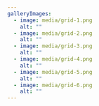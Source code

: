 ```yaml
---
galleryImages:
  - image: media/grid-1.png
    alt: ""
  - image: media/grid-2.png
    alt: ""
  - image: media/grid-3.png
    alt: ""
  - image: media/grid-4.png
    alt: ""
  - image: media/grid-5.png
    alt: ""
  - image: media/grid-6.png
    alt: ""
---
```

